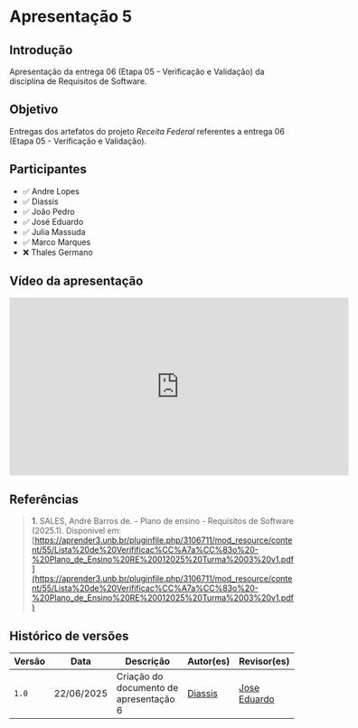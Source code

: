 # Apresentação 5

## Introdução 

Apresentação da entrega 06 (Etapa 05 - Verificação e Validação)  da disciplina de Requisitos de Software. 

## Objetivo 

Entregas dos artefatos do projeto *Receita Federal* referentes a entrega 06 (Etapa 05 - Verificação e Validação).

## Participantes 

- ✅ Andre Lopes
- ✅ Diassis
- ✅ João Pedro
- ✅ José Eduardo
- ✅ Julia Massuda
- ✅ Marco Marques
- ❌ Thales Germano

## Vídeo da apresentação

<iframe width="600" height="315" 
        src="https://www.youtube.com/embed/w3ONr2lzKqI" 
        title="YouTube video player" 
        frameborder="0" 
        allow="accelerometer; autoplay; clipboard-write; encrypted-media; gyroscope; picture-in-picture; web-share" 
        referrerpolicy="strict-origin-when-cross-origin" 
        allowfullscreen>
</iframe>

## Referências 

> <a>1.</a> SALES, André Barros de. - Plano de ensino - Requisitos de Software (2025.1). Disponivel em: [https://aprender3.unb.br/pluginfile.php/3106711/mod_resource/content/55/Lista%20de%20Verifificac%CC%A7a%CC%83o%20-%20Plano_de_Ensino%20RE%20012025%20Turma%2003%20v1.pdf](https://aprender3.unb.br/pluginfile.php/3106711/mod_resource/content/55/Lista%20de%20Verifificac%CC%A7a%CC%83o%20-%20Plano_de_Ensino%20RE%20012025%20Turma%2003%20v1.pdf)
>



## Histórico de versões
Versão |   Data  | Descrição | Autor(es) | Revisor(es)
------ | ---- | ------ | ---------- | ----------
`1.0`| 22/06/2025 | Criação do documento de apresentação 6| [Diassis](https://github.com/Diaxiz) | [Jose Eduardo](https://github.com/jevprado) |`